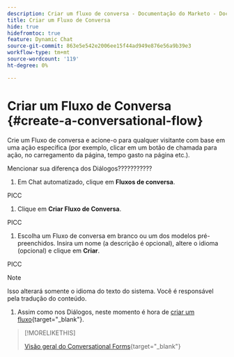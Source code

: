 ```yaml
---
description: Criar um fluxo de conversa - Documentação do Marketo - Documentação do produto
title: Criar um Fluxo de Conversa
hide: true
hidefromtoc: true
feature: Dynamic Chat
source-git-commit: 863e5e542e2006ee15f44ad949e876e56a9b39e3
workflow-type: tm+mt
source-wordcount: '119'
ht-degree: 0%

---
```


# Criar um Fluxo de Conversa {#create-a-conversational-flow}

Crie um Fluxo de conversa e acione-o para qualquer visitante com base em uma ação específica (por exemplo, clicar em um botão de chamada para ação, no carregamento da página, tempo gasto na página etc.).

Mencionar sua diferença dos Diálogos???????????

1. Em Chat automatizado, clique em **Fluxos de conversa**.

PICC

1. Clique em **Criar Fluxo de Conversa**.

PICC

1. Escolha um Fluxo de conversa em branco ou um dos modelos pré-preenchidos. Insira um nome (a descrição é opcional), altere o idioma (opcional) e clique em **Criar**.

PICC

>[!NOTE]
>
>Isso alterará somente o idioma do texto do sistema. Você é responsável pela tradução do conteúdo.

1. Assim como nos Diálogos, neste momento é hora de [criar um fluxo](/help/marketo/product-docs/demand-generation/dynamic-chat/dialogues/stream-designer.md#create-a-stream){target="_blank"}.

>[!MORELIKETHIS]
>
>[Visão geral do Conversational Forms](/help/marketo/product-docs/demand-generation/dynamic-chat-two/automated-chat/conversational-flows-overview.md){target="_blank"}
